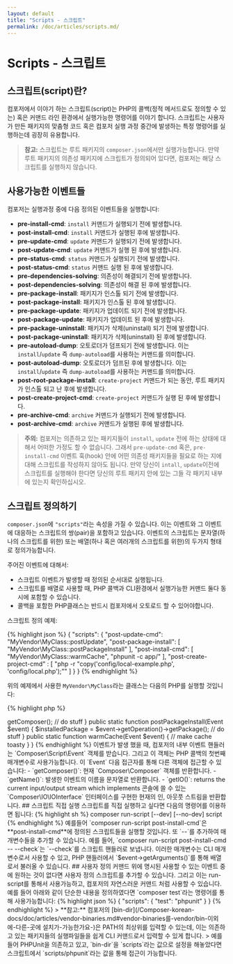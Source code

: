 ```yaml
---
layout: default
title: "Scripts - 스크립트"
permalink: /doc/articles/scripts.md/
---
```


# Scripts - 스크립트

## 스크립트(script)란?

컴포저에서 이야기 하는 스크립트(script)는 PHP의 콜백(정적 메서드로도 정의할 수 있는) 혹은 커맨드 라인 환경에서 실행가능한 명령어를 이야기 합니다. 스크립트는 사용자가 만든 패키지의 맞춤형 코드 혹은 컴포저 실행 과정 중간에 발생하는 특정 명령어를 실행하는데 굉장히 유용합니다.

> **참고:** 스크립트는 루트 패키지의 `composer.json`에서만 실행가능합니다. 만약 루트 패키지의 의존성 패키지에 스크립트가 정의되어 있다면, 컴포저는 해당 스크립트를 실행하지 않습니다.

## 사용가능한 이벤트들

컴포저는 실행과정 중에 다음 정의된 이벤트들을 실행합니다:

- **pre-install-cmd**: `install` 커맨드가 실행되기 전에 발생합니다.
- **post-install-cmd**: `install` 커맨드가 실행된 후에 발생합니다.
- **pre-update-cmd**: `update` 커맨드가 실행되기 전에 발생합니다.
- **post-update-cmd**: `update` 커맨드가 실행 된 후에 발생합니다.
- **pre-status-cmd**: `status` 커맨드가 실행되기 전에 발생합니다.
- **post-status-cmd**: `status` 커맨드 실행 된 후에 발생합니다.
- **pre-dependencies-solving**: 의존성이 해결되기 전에 발생합니다.
- **post-dependencies-solving**: 의존성이 해결 된 후에 발생합니다.
- **pre-package-install**: 패키지가 인스톨 되기 전에 발생합니다.
- **post-package-install**: 패키지가 인스톨 된 후에 발생합니다.
- **pre-package-update**: 패키지가 업데이트 되기 전에 발생합니다.
- **post-package-update**: 패키지가 업데이트 된 후에 발생합니다.
- **pre-package-uninstall**: 패키지가 삭제(uninstall) 되기 전에 발생합니다.
- **post-package-uninstall**: 패키지가 삭제(uninstall) 된 후에 발생합니다.
- **pre-autoload-dump**: 오토로더가 덤프되기 전에 발생합니다. 이는 `install`/`update` 즉 `dump-autoload`를 사용하는 커맨드를 의미합니다.
- **post-autoload-dump**: 오토로더가 덤프된 후에 발생합니다. 이는 `install`/`update` 즉 `dump-autoload`를 사용하는 커맨드를 의미합니다.
- **post-root-package-install**: `create-project` 커맨드가 되는 동안, 루트 패키지가 인스톨 되고 난 후에 발생합니다.
- **post-create-project-cmd**: `create-project` 커맨드가 실행 된 후에 발생합니다.
- **pre-archive-cmd**: `archive` 커맨드가 실행되기 전에 발생합니다.
- **post-archive-cmd**: `archive` 커맨드가 실행된 후에 발생합니다.

> **주의:** 컴포저는 의존하고 있는 패키지들이 `install`, `update` 전에 하는 상태에 대해서 어떠한 가정도 할 수 없습니다. 그래서 `pre-update-cmd` 혹은, `pre-install-cmd` 이벤트 훅(hook) 안에 어떤 의존성 패키지들을 필요로 하는 지에 대해 스크립트를 작성하지 않아도 됩니다. 만약 당신이 `intall`, `update`이전에 스크립트를 실행해야 한다면 당신의 루트 패키지 안에 있는 그들 각 패키지 내부에 있는지 확인하십시오.

## 스크립트 정의하기

`composer.json`에 `"scripts"`라는 속성을 가질 수 있습니다. 이는 이벤트와 그 이벤트에 대응하는 스크립트의 쌍(pair)을 포함하고 있습니다.  이벤트의 스크립트는 문자열(하나의 스크립트를 위한) 또는 배열(하나 혹은 여러개의 스크립트를 위한)의 두가지 형태로 정의가능합니다.

주어진 이벤트에 대해서:

- 스크립트 이벤트가 발생할 때 정의된 순서대로 실행됩니다.
- 스크립트를 배열로 사용할 때, PHP 콜백과 CLI환경에서 실행가능한 커맨드 둘다 동시에 포함할 수 있습니다.
- 콜백을 포함한 PHP클래스는 반드시 컴포저에서 오토로드 할 수 있어야합니다.

스크립트 정의 예제:

{% highlight json %}
{
    "scripts": {
        "post-update-cmd": "MyVendor\\MyClass::postUpdate",
        "post-package-install": [
            "MyVendor\\MyClass::postPackageInstall"
        ],
        "post-install-cmd": [
            "MyVendor\\MyClass::warmCache",
            "phpunit -c app/"
        ],
        "post-create-project-cmd" : [
            "php -r \"copy('config/local-example.php', 'config/local.php');\""
        ]
    }
}
{% endhighlight %}

위의 예제에서 사용한 `MyVendor\MyClass`라는 클래스는 다음의 PHP를 실행할 것입니다:

{% highlight php %}
<?php

namespace MyVendor;

use Composer\Script\Event;

class MyClass
{
    public static function postUpdate(Event $event)
    {
        $composer = $event->getComposer();
        // do stuff
    }

    public static function postPackageInstall(Event $event)
    {
        $installedPackage = $event->getOperation()->getPackage();
        // do stuff
    }

    public static function warmCache(Event $event)
    {
        // make cache toasty
    }
}
{% endhighlight %}

이벤트가 발생 했을 때, 컴포저의 내부 이벤트 핸들러는 `Composer\Script\Event` 객체를 받습니다. 그리고 이 객체는 PHP 콜백의 첫번째 매개변수로 사용가능합니다. 이 `Event` 다음 접근자를 통해 다른 객체에 접근할 수 있습니다:

- `getComposer()`: 현재 `Composer\Composer` 객체를 반환합니다.
- `getName()`: 발생한 이벤트의 이름을 문자열로 반환합니다.
- `getIO()`: returns the current input/output stream which implements
콘솔에 쓸 수 있는 `Composer\IO\IOInterface` 인터페이스를 구현한 현재의 인, 아웃풋 스트림을 반환합니다.

## 스크립트 직접 실행

스크립트를 직접 실행하고 싶다면 다음의 명령어를 이용하면 됩니다:

{% highlight sh %}
composer run-script [--dev] [--no-dev] script
{% endhighlight %}

예를들어 `composer run-script post-install-cmd`은 **post-install-cmd**에 정의된 스크립트들을 실행할 것입니다.


또 `--`를 추가하여 매개변수들을 추가할 수 있습니다. 예를 들어,
`composer run-script post-install-cmd -- --check`는 `--check`를 스크립트 핸들러로 보냅니다. 이러한 매개변수는 CLI 매개변수로서 사용할 수 있고, PHP 핸들러에서 `$event->getArguments()`를 통해 배열로서 불러올 수 있습니다.

## 사용자 정의 커맨드

위에 명시된 사용할 수 있는 이벤트 중에 원하는 것이 없다면 사용자 정의 스크립트를 추가할 수 있습니다. 그리고 이는 run-script를 통해서 사용가능하고, 컴포저의 자연스러운 커맨드 처럼 사용할 수 있습니다. 예를 들어 아래와 같이 단순한 내용을 정의하였다면 `composer test`라는 명령어를 통해 사용가능합니다:

{% highlight json %}
{
    "scripts": {
        "test": "phpunit"
    }
}
{% endhighlight %}

> **참고:** 컴포저의 [bin-dir](/Composer-korean-docs/doc/articles/vendor-binaries.md#vendor-binaries를-vendor/bin-이외에-다른-곳에 설치가-가능한가요-)은 PATH의 최상위를 입력할 수 있는데, 이는 의존하고 있는 패키지들의 실행파일들을 쉽게 CLI 커맨드로서 입력할 수 있게 합니다.
> 예를들어 PHPUnit을 의존하고 있고, `bin-dir`을 `scripts`라는 값으로 설정을 해놓았다면 스크립트에서 `scripts/phpunit`라는 값을 통해 접근이 가능합니다.
